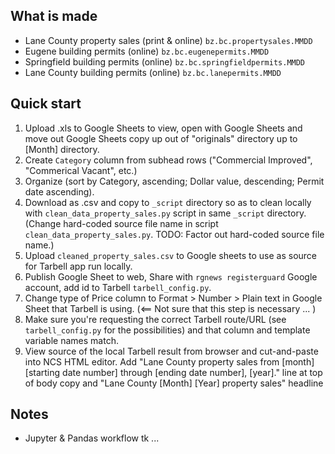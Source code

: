 What is made
------------
* Lane County property sales (print & online) `bz.bc.propertysales.MMDD`
* Eugene building permits (online) `bz.bc.eugenepermits.MMDD`
* Springfield building permits (online) `bz.bc.springfieldpermits.MMDD`
* Lane County building permits (online) `bz.bc.lanepermits.MMDD`

Quick start
-----------

1. Upload .xls to Google Sheets to view, open with Google Sheets and move out Google Sheets copy up out of "originals" directory up to [Month] directory.
1. Create `Category` column from subhead rows ("Commercial Improved", "Commerical Vacant", etc.)
1. Organize (sort by Category, ascending; Dollar value, descending; Permit date ascending).
1. Download as .csv and copy to `_script` directory so as to clean locally with `clean_data_property_sales.py` script in same `_script` directory. (Change hard-coded source file name in script `clean_data_property_sales.py`. TODO: Factor out hard-coded source file name.)
1. Upload `cleaned_property_sales.csv` to Google sheets to use as source for Tarbell app run locally.
1. Publish Google Sheet to web, Share with `rgnews registerguard` Google account, add id to Tarbell `tarbell_config.py`.
1. Change type of Price column to Format > Number > Plain text in Google Sheet that Tarbell is using. (<== Not sure that this step is necessary ... )
1. Make sure you're requesting the correct Tarbell route/URL (see `tarbell_config.py` for the possibilities) and that column and template variable names match. 
1. View source of the local Tarbell result from browser and cut-and-paste into NCS HTML editor. Add "Lane County property sales from [month] [starting date number] through [ending date number], [year]." line at top of body copy and "Lane County [Month] [Year] property sales" headline

Notes
--------------

* Jupyter & Pandas workflow tk ... 
